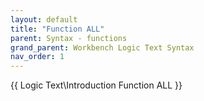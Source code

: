 ```yaml
---
layout: default
title: "Function ALL"
parent: Syntax - functions
grand_parent: Workbench Logic Text Syntax
nav_order: 1
---
```


{{ Logic Text\Introduction Function ALL }}